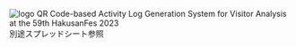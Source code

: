 ![logo](https://github.com/ryuttttt/MAINSTREET_59thHakusanFes/assets/104045939/2095eb6f-9e66-4961-bc0b-11e9531495fb)
QR Code-based Activity Log Generation System for Visitor Analysis at the 59th HakusanFes 2023 <br>
別途スプレッドシート参照
